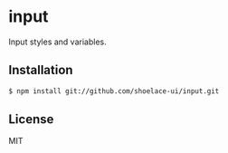 # input

Input styles and variables.

## Installation

```sh
$ npm install git://github.com/shoelace-ui/input.git
```

## License

MIT
